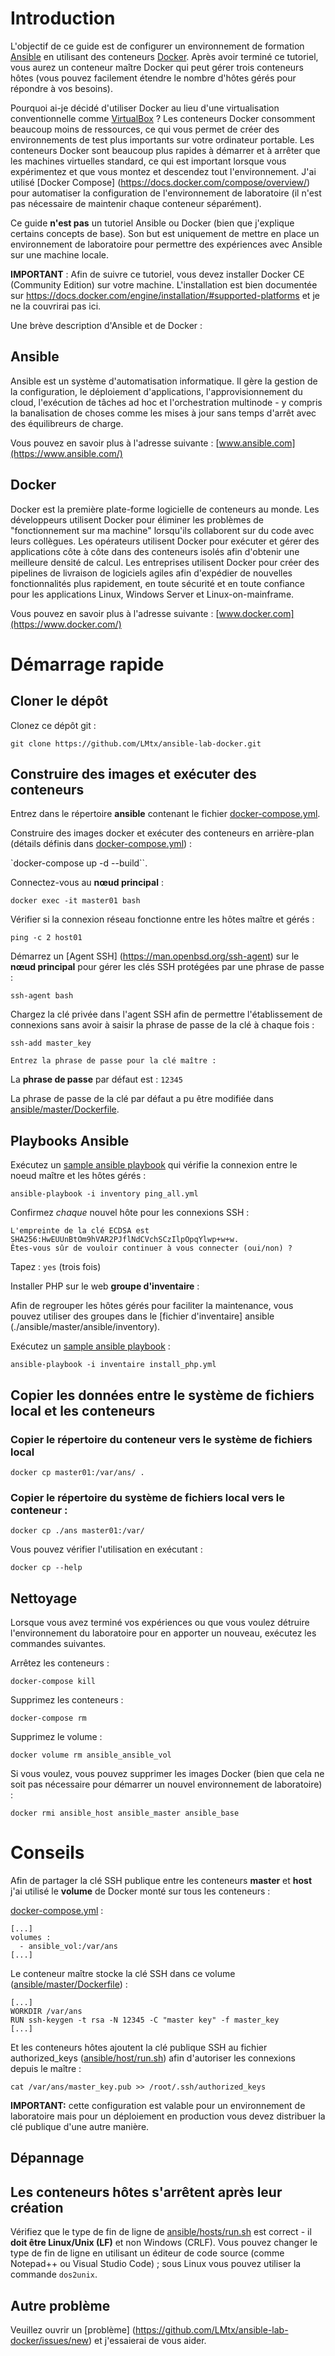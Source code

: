 # Introduction

L'objectif de ce guide est de configurer un environnement de formation [Ansible](https://www.ansible.com/) en utilisant des conteneurs [Docker](https://www.docker.com/). Après avoir terminé ce tutoriel, vous aurez un conteneur maître Docker qui peut gérer trois conteneurs hôtes (vous pouvez facilement étendre le nombre d'hôtes gérés pour répondre à vos besoins).

Pourquoi ai-je décidé d'utiliser Docker au lieu d'une virtualisation conventionnelle comme [VirtualBox](https://www.virtualbox.org/) ? Les conteneurs Docker consomment beaucoup moins de ressources, ce qui vous permet de créer des environnements de test plus importants sur votre ordinateur portable. Les conteneurs Docker sont beaucoup plus rapides à démarrer et à arrêter que les machines virtuelles standard, ce qui est important lorsque vous expérimentez et que vous montez et descendez tout l'environnement. J'ai utilisé [Docker Compose] (https://docs.docker.com/compose/overview/) pour automatiser la configuration de l'environnement de laboratoire (il n'est pas nécessaire de maintenir chaque conteneur séparément).

Ce guide **n'est pas** un tutoriel Ansible ou Docker (bien que j'explique certains concepts de base). Son but est uniquement de mettre en place un environnement de laboratoire pour permettre des expériences avec Ansible sur une machine locale.

**IMPORTANT** : Afin de suivre ce tutoriel, vous devez installer Docker CE (Community Edition) sur votre machine. L'installation est bien documentée sur https://docs.docker.com/engine/installation/#supported-platforms et je ne la couvrirai pas ici.

Une brève description d'Ansible et de Docker :

## Ansible

Ansible est un système d'automatisation informatique. Il gère la gestion de la configuration, le déploiement d'applications, l'approvisionnement du cloud, l'exécution de tâches ad hoc et l'orchestration multinode - y compris la banalisation de choses comme les mises à jour sans temps d'arrêt avec des équilibreurs de charge.

Vous pouvez en savoir plus à l'adresse suivante : [www.ansible.com](https://www.ansible.com/)

## Docker

Docker est la première plate-forme logicielle de conteneurs au monde. Les développeurs utilisent Docker pour éliminer les problèmes de "fonctionnement sur ma machine" lorsqu'ils collaborent sur du code avec leurs collègues. Les opérateurs utilisent Docker pour exécuter et gérer des applications côte à côte dans des conteneurs isolés afin d'obtenir une meilleure densité de calcul. Les entreprises utilisent Docker pour créer des pipelines de livraison de logiciels agiles afin d'expédier de nouvelles fonctionnalités plus rapidement, en toute sécurité et en toute confiance pour les applications Linux, Windows Server et Linux-on-mainframe. 

Vous pouvez en savoir plus à l'adresse suivante : [www.docker.com](https://www.docker.com/)

# Démarrage rapide

## Cloner le dépôt

Clonez ce dépôt git :

`git clone https://github.com/LMtx/ansible-lab-docker.git`

## Construire des images et exécuter des conteneurs

Entrez dans le répertoire **ansible** contenant le fichier [docker-compose.yml](./ansible/docker-compose.yml).

Construire des images docker et exécuter des conteneurs en arrière-plan (détails définis dans [docker-compose.yml](./ansible/docker-compose.yml)) :

`docker-compose up -d --build``.

Connectez-vous au **nœud principal** :

`docker exec -it master01 bash`

Vérifier si la connexion réseau fonctionne entre les hôtes maître et gérés :

`ping -c 2 host01`

Démarrez un [Agent SSH] (https://man.openbsd.org/ssh-agent) sur le **nœud principal** pour gérer les clés SSH protégées par une phrase de passe :

`ssh-agent bash`

Chargez la clé privée dans l'agent SSH afin de permettre l'établissement de connexions sans avoir à saisir la phrase de passe de la clé à chaque fois :

`ssh-add master_key`

    Entrez la phrase de passe pour la clé maître :

La **phrase de passe** par défaut est : `12345`

La phrase de passe de la clé par défaut a pu être modifiée dans [ansible/master/Dockerfile](./ansible/master/Dockerfile).

## Playbooks Ansible

Exécutez un [sample ansible playbook](./ansible/master/ansible/ping_all.yml) qui vérifie la connexion entre le noeud maître et les hôtes gérés :

`ansible-playbook -i inventory ping_all.yml`

Confirmez _chaque_ nouvel hôte pour les connexions SSH :

    L'empreinte de la clé ECDSA est SHA256:HwEUUnBtOm9hVAR2PJflNdCVchSCzIlpOpqYlwp+w+w.
    Êtes-vous sûr de vouloir continuer à vous connecter (oui/non) ?

Tapez : `yes` (trois fois)

Installer PHP sur le web **groupe d'inventaire** :

Afin de regrouper les hôtes gérés pour faciliter la maintenance, vous pouvez utiliser des groupes dans le [fichier d'inventaire] ansible (./ansible/master/ansible/inventory).

Exécutez un [sample ansible playbook](./ansible/master/ansible/install_php.yml) :

`ansible-playbook -i inventaire install_php.yml`

## Copier les données entre le système de fichiers local et les conteneurs

### Copier le répertoire du conteneur vers le système de fichiers local

`docker cp master01:/var/ans/ .`

### Copier le répertoire du système de fichiers local vers le conteneur :

`docker cp ./ans master01:/var/`

Vous pouvez vérifier l'utilisation en exécutant :

`docker cp --help`

## Nettoyage

Lorsque vous avez terminé vos expériences ou que vous voulez détruire l'environnement du laboratoire pour en apporter un nouveau, exécutez les commandes suivantes.

Arrêtez les conteneurs :

`docker-compose kill`

Supprimez les conteneurs :

`docker-compose rm`


Supprimez le volume :

`docker volume rm ansible_ansible_vol`

Si vous voulez, vous pouvez supprimer les images Docker (bien que cela ne soit pas nécessaire pour démarrer un nouvel environnement de laboratoire) :

`docker rmi ansible_host ansible_master ansible_base`

# Conseils

Afin de partager la clé SSH publique entre les conteneurs **master** et **host** j'ai utilisé le **volume** de Docker monté sur tous les conteneurs :

[docker-compose.yml](./ansible/docker-compose.yml) :

    [...]
    volumes :
      - ansible_vol:/var/ans
    [...]

Le conteneur maître stocke la clé SSH dans ce volume ([ansible/master/Dockerfile](./ansible/master/Dockerfile)) :

    [...]
    WORKDIR /var/ans
    RUN ssh-keygen -t rsa -N 12345 -C "master key" -f master_key
    [...]

Et les conteneurs hôtes ajoutent la clé publique SSH au fichier authorized_keys ([ansible/host/run.sh](./ansible/host/run.sh)) afin d'autoriser les connexions depuis le maître :

    cat /var/ans/master_key.pub >> /root/.ssh/authorized_keys

**IMPORTANT:** cette configuration est valable pour un environnement de laboratoire mais pour un déploiement en production vous devez distribuer la clé publique d'une autre manière.

## Dépannage

## Les conteneurs hôtes s'arrêtent après leur création

Vérifiez que le type de fin de ligne de [ansible/hosts/run.sh](./ansible/host/run.sh) est correct - il **doit être Linux/Unix (LF)** et non Windows (CRLF). Vous pouvez changer le type de fin de ligne en utilisant un éditeur de code source (comme Notepad++ ou Visual Studio Code) ; sous Linux vous pouvez utiliser la commande `dos2unix`.

## Autre problème

Veuillez ouvrir un [problème] (https://github.com/LMtx/ansible-lab-docker/issues/new) et j'essaierai de vous aider.
